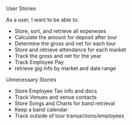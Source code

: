 User Stories

As a user, I want to be able to:
  - Store, sort, and retrieve all expeneses
  - Calculate the amount for deposit after tour
  - Determine the gross and net for each tour
  - Store and retrieve attendance for each market
  - Track the gross and net for the year
  - Track Employee Pay
  - retrieve gig info by market and date range

Unnecessary Stories
  - Store Employee Tax info and docs
  - Track Venues and venue contacts
  - Store Songs and Charts for band retrieval
  - Keep a band calendar
  - Track outside of tour transactions/employees

